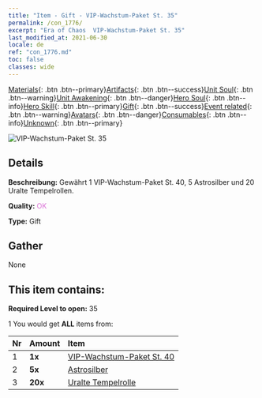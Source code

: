 ```yaml
---
title: "Item - Gift - VIP-Wachstum-Paket St. 35"
permalink: /con_1776/
excerpt: "Era of Chaos  VIP-Wachstum-Paket St. 35"
last_modified_at: 2021-06-30
locale: de
ref: "con_1776.md"
toc: false
classes: wide
---
```

 [Materials](/ItemsDE/){: .btn .btn--primary}[Artifacts](/ItemsDE/Artifacts/){: .btn .btn--success}[Unit Soul](/ItemsDE/UnitSoul/){: .btn .btn--warning}[Unit Awakening](/ItemsDE/UnitAwakening/){: .btn .btn--danger}[Hero Soul](/ItemsDE/HeroSoul/){: .btn .btn--info}[Hero Skill](/ItemsDE/HeroSkill/){: .btn .btn--primary}[Gift](/ItemsDE/Gift/){: .btn .btn--success}[Event related](/ItemsDE/Events/){: .btn .btn--warning}[Avatars](/ItemsDE/Avatars/){: .btn .btn--danger}[Consumables](/ItemsDE/Consumables/){: .btn .btn--info}[Unknown](/ItemsDE/Unknown/){: .btn .btn--primary}

 ![VIP-Wachstum-Paket St. 35](/images/t/i_907220.png)

## Details
 **Beschreibung:** Gewährt 1 VIP-Wachstum-Paket St. 40, 5 Astrosilber und 20 Uralte Tempelrollen.

 **Quality:** <span style="color: #DA70D6">OK</span>

 **Type:** Gift

## Gather

  None

## This item contains:

 **Required Level to open:** 35

 1 You would get **ALL** items  from:

  | Nr | Amount |     Item    |
  |:---|:-------|:------------|
  | 1 |  **1x** | [VIP-Wachstum-Paket St. 40](/ItemsDE/con_1777/) |  | 
  | 2 |  **5x** | [Astrosilber](/ItemsDE/con_969/) |  | 
  | 3 |  **20x** | [Uralte Tempelrolle](/ItemsDE/con_697/) |  | 

